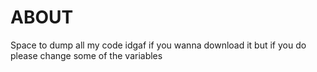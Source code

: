 # ABOUT
Space to dump all my code idgaf if you wanna download it but if you do please change some of the variables
